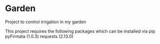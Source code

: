 # Garden
Project to control irrigation in my garden

This project requires the following packages which can be installed via pip
pyFirmata (1.0.3)
requests (2.13.0)
